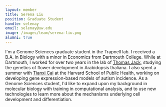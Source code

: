 ```yaml
---
layout: member
title: Serena Liu
position: Graduate Student
handle: selenay
email: selenay@uw.edu
image: /images/team/serena-liu.png
alumni: true
---
```


I'm a Genome Sciences graduate student in the Trapnell lab. I received a B.A. in Biology with a minor in Economics from Dartmouth College. While at Dartmouth, I worked for over two years in the lab of [Thomas Jack](http://www.dartmouth.edu/~tjack/), studying the genetics of flower development in Arabidopsis thaliana. I also spent a summer with [Tianxi Cai](http://www.hsph.harvard.edu/tianxi-cai/) at the Harvard School of Public Health, working on developing gene expression-based models of autism incidence. As a Genome Sciences student, I'd like to expand upon my background in molecular biology with training in computational analysis, and to use new technologies to learn more about the mechanisms underlying cell development and differentiation.